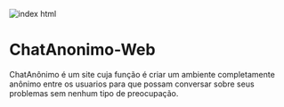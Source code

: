 ![index html](https://user-images.githubusercontent.com/97741796/152424906-57085800-cc1a-482c-b132-6cbe57201c2b.png)

# ChatAnonimo-Web
ChatAnônimo é um site cuja função é criar um ambiente completamente anônimo entre os usuarios para que possam conversar sobre seus problemas sem nenhum tipo de preocupação.
